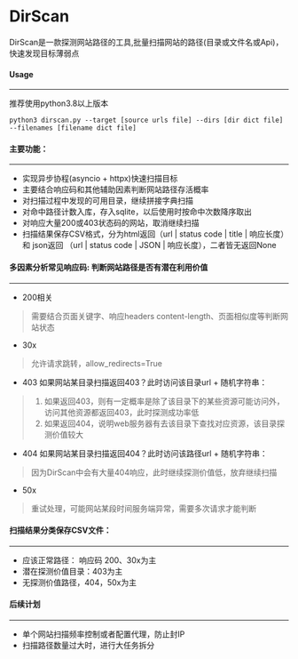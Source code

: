 # DirScan
DirScan是一款探测网站路径的工具,批量扫描网站的路径(目录或文件名或Api)，快速发现目标薄弱点

#### Usage
--------------------------------------------------------------------------------
推荐使用python3.8以上版本
```
python3 dirscan.py --target [source urls file] --dirs [dir dict file] --filenames [filename dict file]
```


#### 主要功能：
--------------------------------------------------------------------------------
- 实现异步协程(asyncio + httpx)快速扫描目标
- 主要结合响应码和其他辅助因素判断网站路径存活概率
- 对扫描过程中发现的可用目录，继续拼接字典扫描
- 对命中路径计数入库，存入sqlite，以后使用时按命中次数降序取出
- 对响应大量200或403状态码的网站，取消继续扫描
- 扫描结果保存CSV格式，分为html返回（url  |  status code | title | 响应长度） 和 json返回 （url  |  status code | JSON | 响应长度），二者皆无返回None


#### 多因素分析常见响应码: 判断网站路径是否有潜在利用价值
--------------------------------------------------------------------------------
- 200相关
> 需要结合页面关键字、响应headers content-length、页面相似度等判断网站状态

- 30x
> 允许请求跳转，allow_redirects=True

- 403
如果网站某目录扫描返回403？此时访问该目录url + 随机字符串：
> 1. 如果返回403，则有一定概率是除了该目录下的某些资源可能访问外，访问其他资源都返回403，此时探测成功率低
> 2. 如果返回404，说明web服务器有去该目录下查找对应资源，该目录探测价值较大

- 404
如果网站某目录扫描返回404？此时访问该路径url + 随机字符串：
> 因为DirScan中会有大量404响应，此时继续探测价值低，放弃继续扫描

- 50x
> 重试处理，可能网站某段时间服务端异常，需要多次请求才能判断


#### 扫描结果分类保存CSV文件：
--------------------------------------------------------------------------------
- 应该正常路径： 响应码 200、30x为主
- 潜在探测价值目录：403为主
- 无探测价值路径，404，50x为主

#### 后续计划
--------------------------------------------------------------------------------
- 单个网站扫描频率控制或者配置代理，防止封IP
- 扫描路径数量过大时，进行大任务拆分

